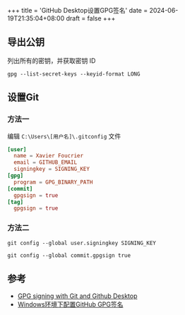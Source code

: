 +++
title = 'GitHub Desktop设置GPG签名'
date = 2024-06-19T21:35:04+08:00
draft = false
+++

## 导出公钥

列出所有的密钥，并获取密钥 ID

```shell
gpg --list-secret-keys --keyid-format LONG
```

## 设置Git

### 方法一

编辑 `C:\Users\[用户名]\.gitconfig` 文件

```conf
[user]
  name = Xavier Foucrier
  email = GITHUB_EMAIL
  signingkey = SIGNING_KEY
[gpg]
  program = GPG_BINARY_PATH
[commit]
  gpgsign = true
[tag]
  gpgsign = true
```

### 方法二

```shell
git config --global user.signingkey SIGNING_KEY
```

```shell
git config --global commit.gpgsign true
```

## 参考

- [GPG signing with Git and Github Desktop](https://gist.github.com/xavierfoucrier/c156027fcc6ae23bcee1204199f177da)
- [Windows环境下配置GitHub GPG签名](https://blog.csdn.net/Timber_kito/article/details/121658263)